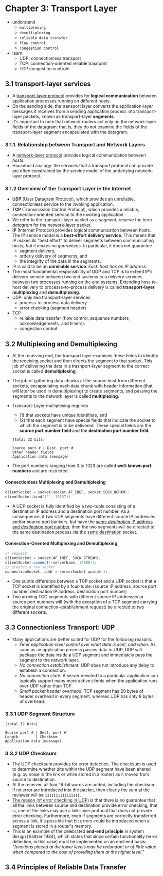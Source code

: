 # Chapter 3: Transport Layer

- understand
  - `multiplexing`
  - `demultiplexing`
  - `reliable data transfer`
  - `flow control`
  - `congestion control`
- learn
  - UDP: connectionless transport
  - TCP: connection-oriented reliable trasnport
  - TCP congestion controle

## 3.1 transport-layer services

- A <u>transport-layer protocol</u> provides for __logical communication__ between application processes running on different hosts.
- On the sending side, the transport layer converts the application-layer messages it receives from a sending application process into transport-layer packets, known as transport-layer **segments**.
- It's important to note that network routers act only on the network-layer fields of the datagram; that is, they do not examine the fields of the transport-layer segment encapsulated with the datagram.

### 3.1.1. Relationship between Transport and Network Layers

- A <u>network-layer protocol</u> provides logical communication between *hosts*.
- Household analogy: the services that a transport protocol can provide are often constrained by the service model of the underlying network-layer protocol.

### 3.1.2 Overview of the Transport Layer in the Internet

- __UDP__ (User Datagram Protocol), which provides an unreliable, connectionless service to the invoking application.
- __TCP__ (Transmission Control Protocol), which provides a reliable, connection-oriented service to the invoking application.
- We refer to the transport-layer packet as a *segment*, reserve the term *datagram* for the network-layer packet.
- __IP__ (Internet Protocol) provides logical communication between hosts. The IP service model is a __best-effort delivery service__. This means that IP makes its "best effort" to deliver segments between communicating hosts, *but it makes no guarantees*. In particular, it does not guarantee
  - segment delivery,
  - orderly delivery of segments, and
  - the integrity of the data in the segments.
- IP is said to be an __unreliable service__. *Each host has an IP address.*
- The most fundamental responsibility of UDP and TCP is to extend IP's delivery service between two end systems to a delivery services between two processes running on the end systems. Extending host-to-host delivery to processs-to-process delivery is called __transport-layer multiplexing__ and __demultiplexing__.
- UDP: only two transport-layer services
  - process-to-process data delivery
  - error checking (segment header)
- TCP
  - reliable data transfer (flow control, sequence numbers, acknowledgements, and timers).
  - congestion control

## 3.2 Multiplexing and Demultiplexing

- At the receiving end, the transport layer examines these fields to identify the receiving socket and then directs the segment to that socket. This job of delivering the data in a trasnport-layer segment to the correct socket is called __demultiplexing__.

- The job of gathering data chunks at the source host from different sockets, encapsulating each data chunk with header information (that will later be used in demultiplexing) to create segments, and passing the segments to the network layer is called __multiplexing__.

- Transport-Layer multiplexing requires

  - (1) that sockets have unique identifiers, and
  - (2) that each segment have special fields that indicate the socket to which the segment is to be delivered. These special fields are the __source port number field__ and the __destination port number firld__.

  ```
  (total 32 bits)
  
  Source port # | Dest. port #
  Other header fields
  Application data (message)
  ```

- The port numbers ranging from 0 to 1023 are called __well-known port numbers__ and are restricted.

#### Connectionless Multiplexing and Demultiplexing

```c++
clientSocket = socket(socket.AF_INEF, socket.SOCK_DGRAM);
clientSocket.bind(('', 19157))
```

- A UDP socket is fully identified by a two-tuple consisting of a destination IP address and a destination port number. As a consequence, if two UDP segments have different source IP addresses and/or source port bunkers, but have the <u>same *destination* IP address and *destination* port number</u>, then the two segments will be directed to the same destination process via the <u>same destination</u> socket.

#### Connection-Oriented Multiplexing and Demultiplexing

```c++
// request
clientSocket = socket(AF_INEF, SOCK_STREAM);
clientSocket.connect((serverName, 12000));
// creates a new socket
connectionSocket, addr = serverSocket.accept();
```

- One subtle difference between a TCP socket and a UDP socket is that a TCP socket is identified by a four-tuple: (source IP address, source port number, destination IP address, destination port number)
- Two arriving TCO segments with different source IP addresses or source port numbers will (with the exception of a TCP segment carrying the original connection-establishment request) be directed to two different sockets.

## 3.3 Connectionless Transport: UDP

- Many applications are better suited for UDP for the following reasons:
  - *Finer application-level control over what data is sent, and when.* As soon as an application process passes data to UDP, UDP will package the data inside a UDP segment and immediately pass the segment to the network layer.
  - *No connection establishment*. UDP does not introduce any delay to establish a connection.
  - *No connection state*. A server devoted to a particular application can typically support many more active clients when the application runs over UDP rather than TCP.
  - *Small packet header overhead*. TCP segment has 20 bytes of header overhead in every segment, whereas UDP has only 8 bytes of overhead.

### 3.3.1 UDP Segment Structure

```
(total 32 bits)

Source port # | Dest. port #
Length        | Checksum
Application data (message)
```

### 3.3.2 UDP Checksum

- The UDP checksum provides for error detection. The checksum is used to determine whether bits within the UDP segment have been altered (e.g. by noise in the link or while stored in a router) as it moved from source to destination.
- At the receiver, all four 16-bit words are added, including the checksum. If no error are introduced into the packet, then clearly the sum at the reviewer will be `1111111111111111`.
- <u>The reason (of error checking in UDP)</u> is that there is no guarantee that all the links between source and destination provide error checking; that is, one of the links may use a link-layer protocol that does not provide error checking. Furthermore, even if segments are correctly transferred across a link, it's possible that bit errors could be introduced when a segment is stored in a router's memory.
- This is an example of the celebrated __end-end principle__ in system design [Saltzer 1984], which states that since certain functionality (error detection, in this case) must be implemented on an end-end basis: *"functions placed at the lower levels may be redundant or of little value when compared to the cost of providing them at the higher level."*

## 3.4 Principles of Reliable Data Transfer


